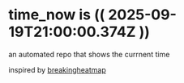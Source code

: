 # time_now is (( 2025-09-19T21:00:00.374Z ))

an automated repo that shows the currnent time

inspired by [breakingheatmap](https://github.com/breakingheatmap/breakingheatmap)